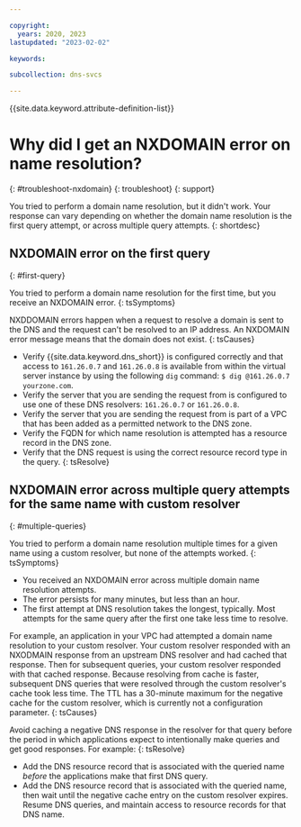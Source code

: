 ```yaml
---

copyright:
  years: 2020, 2023
lastupdated: "2023-02-02"

keywords:

subcollection: dns-svcs

---
```


{{site.data.keyword.attribute-definition-list}}

# Why did I get an NXDOMAIN error on name resolution?
{: #troubleshoot-nxdomain}
{: troubleshoot}
{: support}

You tried to perform a domain name resolution, but it didn't work. Your response can vary depending on whether the domain name resolution is the first query attempt, or across multiple query attempts.
{: shortdesc}

## NXDOMAIN error on the first query
{: #first-query}

You tried to perform a domain name resolution for the first time, but you receive an NXDOMAIN error.
{: tsSymptoms}

NXDDOMAIN errors happen when a request to resolve a domain is sent to the DNS and the request can't be resolved to an IP address. An NXDOMAIN error message means that the domain does not exist.
{: tsCauses}

* Verify {{site.data.keyword.dns_short}} is configured correctly and that access to `161.26.0.7` and `161.26.0.8` is available from within the virtual server instance by using the following `dig` command: `$ dig @161.26.0.7 yourzone.com`.
* Verify the server that you are sending the request from is configured to use one of these DNS resolvers: `161.26.0.7` or `161.26.0.8`.
* Verify the server that you are sending the request from is part of a VPC that has been added as a permitted network to the DNS zone.
* Verify the FQDN for which name resolution is attempted has a resource record in the DNS zone.
* Verify that the DNS request is using the correct resource record type in the query.
{: tsResolve}

## NXDOMAIN error across multiple query attempts for the same name with custom resolver
{: #multiple-queries}

You tried to perform a domain name resolution multiple times for a given name using a custom resolver, but none of the attempts worked.
{: tsSymptoms}

* You received an NXDOMAIN error across multiple domain name resolution attempts.
* The error persists for many minutes, but less than an hour.
* The first attempt at DNS resolution takes the longest, typically. Most attempts for the same query after the first one take less time to resolve.

For example, an application in your VPC had attempted a domain name resolution to your custom resolver. Your custom resolver responded with an NXODMAIN response from an upstream DNS resolver and had cached that response. Then for subsequent queries, your custom resolver responded with that cached response. Because resolving from cache is faster, subsequent DNS queries that were resolved through the custom resolver's cache took less time. The TTL has a 30-minute maximum for the negative cache for the custom resolver, which is currently not a configuration parameter.
{: tsCauses}

Avoid caching a negative DNS response in the resolver for that query before the period in which applications expect to intentionally make queries and get good responses. For example:
{: tsResolve}

* Add the DNS resource record that is associated with the queried name _before_ the applications make that first DNS query.
* Add the DNS resource record that is associated with the queried name, then wait until the negative cache entry on the custom resolver expires. Resume DNS queries, and maintain access to resource records for that DNS name.

